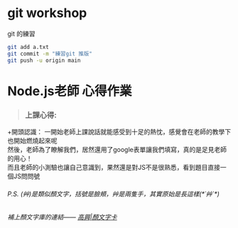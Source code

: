# git workshop

git 的練習
```bash
git add a.txt
git commit -m "練習git 推版"
git push -u origin main

```
# Node.js老師 心得作業
>### 上課心得:   

+開頭認識：
一開始老師上課說話就能感受到十足的熱忱，感覺會在老師的教學下也開始燃燒起來呢   
然後，老師為了瞭解我們，居然還用了google表單讓我們填寫，真的是足見老師的用心！   
而且老師的小測驗也讓自己意識到，果然還是對JS不是很熟悉，看到題目直接一個JS問問號
###### P.S. (艸)是類似顏文字，括號是臉頰，艸是兩隻手，其實原始是長這樣(\*´艸`\*)
###### 補上顏文字庫的連結—— [高興|顏文字卡](https://facemood.grtimed.com/classification/%E9%AB%98%E8%88%88)


